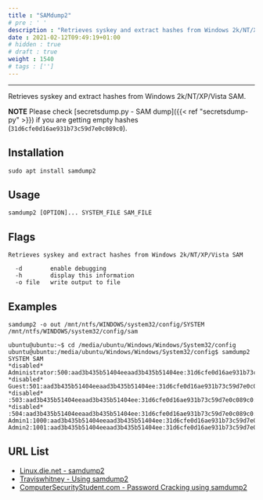```yaml
---
title : "SAMdump2"
# pre : ' '
description : "Retrieves syskey and extract hashes from Windows 2k/NT/XP/Vista SAM."
date : 2021-02-12T09:49:19+01:00
# hidden : true
# draft : true
weight : 1540
# tags : ['']
---
```


---

Retrieves syskey and extract hashes from Windows 2k/NT/XP/Vista SAM.

**NOTE** Please check [secretsdump.py - SAM dump]({{< ref "secretsdump-py" >}}) if you are getting empty hashes (`31d6cfe0d16ae931b73c59d7e0c089c0`).

## Installation

```plain
sudo apt install samdump2
```

## Usage

```plain
samdump2 [OPTION]... SYSTEM_FILE SAM_FILE
```

## Flags

```plain
Retrieves syskey and extract hashes from Windows 2k/NT/XP/Vista SAM

  -d        enable debugging
  -h        display this information
  -o file   write output to file
```

## Examples

```plain
samdump2 -o out /mnt/ntfs/WINDOWS/system32/config/SYSTEM /mnt/ntfs/WINDOWS/system32/config/sam
```

```plain
ubuntu@ubuntu:~$ cd /media/ubuntu/Windows/Windows/System32/config
ubuntu@ubuntu:/media/ubuntu/Windows/Windows/System32/config$ samdump2 SYSTEM SAM
*disabled* Administrator:500:aad3b435b51404eeaad3b435b51404ee:31d6cfe0d16ae931b73c59d7e0c089c0:::
*disabled* Guest:501:aad3b435b51404eeaad3b435b51404ee:31d6cfe0d16ae931b73c59d7e0c089c0:::
*disabled* :503:aad3b435b51404eeaad3b435b51404ee:31d6cfe0d16ae931b73c59d7e0c089c0:::
*disabled* :504:aad3b435b51404eeaad3b435b51404ee:31d6cfe0d16ae931b73c59d7e0c089c0:::
Admin1:1000:aad3b435b51404eeaad3b435b51404ee:31d6cfe0d16ae931b73c59d7e0c089c0:::
Admin2:1001:aad3b435b51404eeaad3b435b51404ee:31d6cfe0d16ae931b73c59d7e0c089c0:::
```

## URL List

- [Linux.die.net - samdump2](https://linux.die.net/man/1/samdump2)
- [Traviswhitney - Using samdump2](https://traviswhitney.com/2016/12/30/using-samdump2/)
- [ComputerSecurityStudent.com - Password Cracking using samdump2](https://www.computersecuritystudent.com/SECURITY_TOOLS/PASSWORD_CRACKING/lesson2/index.html)
